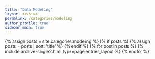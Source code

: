 ```yaml
---
title: "Data Modeling"
layout: archive
permalink: /categories/modeling
author_profile: true
sidebar_main: true
---
```


{% assign posts = site.categories.modeling %}
{% if posts %}
  {% assign posts = posts | sort: 'title' %}
{% endif %}
{% for post in posts %} {% include archive-single2.html type=page.entries_layout %} {% endfor %}
